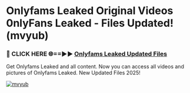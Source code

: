 # Onlyfams Leaked Original Videos 0nlyFans Leaked - Files Updated! (mvyub)

<h3>🔴 CLICK HERE 🌐==►► <a href="https://tinyurl.com/ehrbuxhb" rel="nofollow">Onlyfams Leaked Updated Files</a></h3>

Get Onlyfams Leaked and all content. Now you can access all videos and pictures of Onlyfams Leaked. New Updated Files 2025!

[![mvyub](https://i.imgur.com/lVYEuWS.gif)](https://tinyurl.com/ehrbuxhb)
